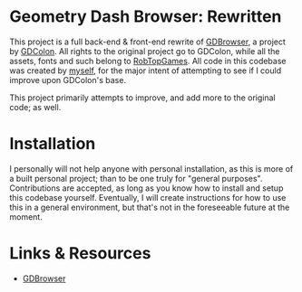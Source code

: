 # Geometry Dash Browser: Rewritten
This project is a full back-end & front-end rewrite of [GDBrowser](https://github.com/GDColon/GDBrowser), a project by [GDColon](https://github.com/GDColon). All rights to the original project go to GDColon, while all the assets, fonts and such belong to [RobTopGames](http://robtopgames.com/). All code in this codebase was created by [myself](https://github.com/memimoe), for the major intent of attempting to see if I could improve upon GDColon's base.

This project primarily attempts to improve, and add more to the original code; as well.

# Installation
I personally will not help anyone with personal installation, as this is more of a built personal project; than to be one truly for "general purposes". Contributions are accepted, as long as you know how to install and setup this codebase yourself. Eventually, I will create instructions for how to use this in a general environment, but that's not in the foreseeable future at the moment.

# Links & Resources
- [GDBrowser](https://github.com/GDColon/GDBrowser)